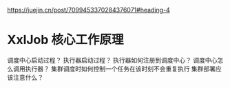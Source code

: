 

<https://juejin.cn/post/7099453370284376071#heading-4>

# XxlJob 核心工作原理

调度中心启动过程？
执行器启动过程？
执行器如何注册到调度中心？
调度中心怎么调用执行器？
集群调度时如何控制一个任务在该时刻不会重复执行
集群部署应该注意什么？